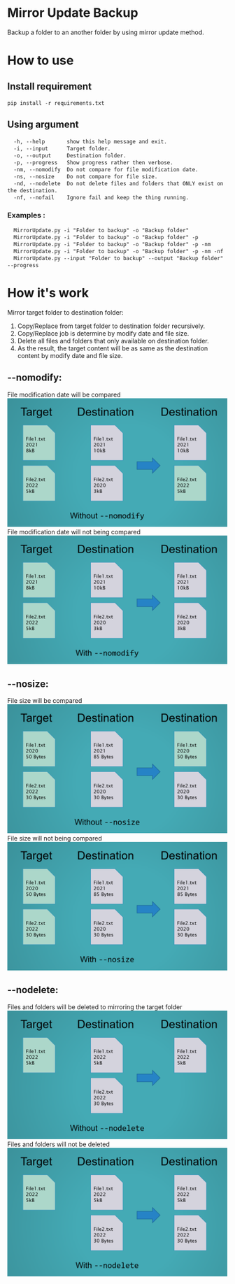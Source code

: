 # Mirror Update Backup
Backup a folder to an another folder by using mirror update method.

# How to use
## Install requirement
    pip install -r requirements.txt
## Using argument
      -h, --help       show this help message and exit.
      -i, --input      Target folder.
      -o, --output     Destination folder.
      -p, --progress   Show progress rather then verbose.
      -nm, --nomodify  Do not compare for file modification date.
      -ns, --nosize    Do not compare for file size.
      -nd, --nodelete  Do not delete files and folders that ONLY exist on the destination.
      -nf, --nofail    Ignore fail and keep the thing running.
### Examples :
      MirrorUpdate.py -i "Folder to backup" -o "Backup folder"
      MirrorUpdate.py -i "Folder to backup" -o "Backup folder" -p
      MirrorUpdate.py -i "Folder to backup" -o "Backup folder" -p -nm
      MirrorUpdate.py -i "Folder to backup" -o "Backup folder" -p -nm -nf
      MirrorUpdate.py --input "Folder to backup" --output "Backup folder" --progress
# How it's work
Mirror target folder to destination folder:
1. Copy/Replace from target folder to destination folder recursively.
2. Copy/Replace job is determine by modify date and file size.
3. Delete all files and folders that only available on destination folder.
4. As the result, the target content will be as same as the destination content by modify date and file size.
## --nomodify:
File modification date will be compared
![](img/1.png)
File modification date will not being compared
![](img/2.png)
## --nosize:
File size will be compared
![](img/3.png)
File size will not being compared
![](img/4.png)
## --nodelete:
Files and folders will be deleted to mirroring the target folder
![](img/5.png)
Files and folders will not be deleted
![](img/6.png)
